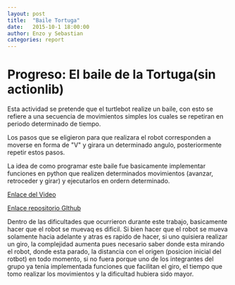 ```yaml
---
layout: post
title:  "Baile Tortuga"
date:   2015-10-1 18:00:00
author: Enzo y Sebastian
categories: report
---
```


# Progreso: El baile de la Tortuga(sin actionlib)
Esta actividad se pretende que el turtlebot realize un baile, con esto se refiere a una secuencia de movimientos simples los cuales se repetiran
en periodo determinado de tiempo.

Los pasos que se eligieron para que realizara el robot corresponden a moverse en forma de "V" y girara un determinado angulo, posteriormente repetir
estos pasos.

La idea de como programar este baile  fue basicamente implementar funciones en python que realizen determinados movimientos (avanzar, retroceder y girar) y ejecutarlos en ordern determinado.

[Enlace del Video](CUANDO_EL_ROBOT_ESTE_VIVO)

[Enlace repositorio GIthub](https://github.com/NuenoB/BailaTorugaBaila/)

Dentro de las dificultades que ocurrieron durante este trabajo, basicamente hacer que el robot se muevaq es dificil. Si bien hacer que el robot se mueva solamente hacia adelante y atras es rapido de hacer, si uno quisiera realizar un giro, la complejidad aumenta pues necesario saber donde esta mirando el robot, donde esta parado, la distancia con el origen (posicion inicial del rotbot) en todo momento, si no fuera porque uno de los integrantes del grupo ya tenia implementada  funciones que facilitan el giro, el tiempo que tomo realizar los movimientos y la dificultad hubiera sido mayor. 
 
